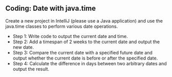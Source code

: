 
## Coding: Date with java.time

Create a new project in IntelliJ (please use a Java application) and use the java.time classes to perform various date operations.

-   Step 1: Write code to output the current date and time.
-   Step 2: Add a timespan of 2 weeks to the current date and output the new date.
-   Step 3: Compare the current date with a specified future date and output whether the current date is before or after the specified date.
-   Step 4: Calculate the difference in days between two arbitrary dates and output the result.